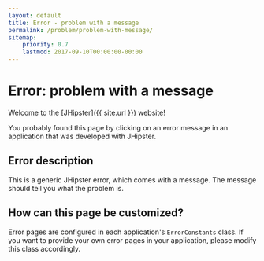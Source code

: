 ```yaml
---
layout: default
title: Error - problem with a message
permalink: /problem/problem-with-message/
sitemap:
    priority: 0.7
    lastmod: 2017-09-10T00:00:00-00:00
---
```


# <i class="fa fa-warning"></i> Error: problem with a message

Welcome to the [JHipster]({{ site.url }}) website!

You probably found this page by clicking on an error message in an application that was developed with JHipster.

## Error description

This is a generic JHipster error, which comes with a message. The message should tell you what the problem is.

## How can this page be customized?

Error pages are configured in each application's `ErrorConstants` class. If you want to provide your own error pages in your application, please modify this class accordingly.
